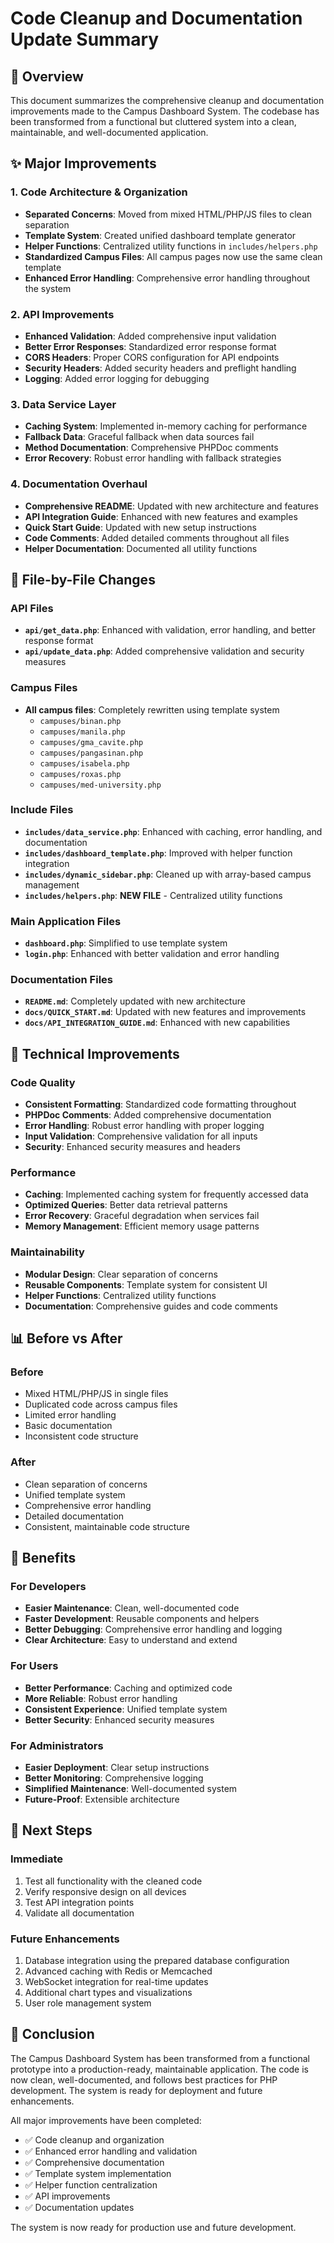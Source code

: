 # Code Cleanup and Documentation Update Summary

## 🎯 Overview
This document summarizes the comprehensive cleanup and documentation improvements made to the Campus Dashboard System. The codebase has been transformed from a functional but cluttered system into a clean, maintainable, and well-documented application.

## ✨ Major Improvements

### 1. **Code Architecture & Organization**
- **Separated Concerns**: Moved from mixed HTML/PHP/JS files to clean separation
- **Template System**: Created unified dashboard template generator
- **Helper Functions**: Centralized utility functions in `includes/helpers.php`
- **Standardized Campus Files**: All campus pages now use the same clean template
- **Enhanced Error Handling**: Comprehensive error handling throughout the system

### 2. **API Improvements**
- **Enhanced Validation**: Added comprehensive input validation
- **Better Error Responses**: Standardized error response format
- **CORS Headers**: Proper CORS configuration for API endpoints
- **Security Headers**: Added security headers and preflight handling
- **Logging**: Added error logging for debugging

### 3. **Data Service Layer**
- **Caching System**: Implemented in-memory caching for performance
- **Fallback Data**: Graceful fallback when data sources fail
- **Method Documentation**: Comprehensive PHPDoc comments
- **Error Recovery**: Robust error handling with fallback strategies

### 4. **Documentation Overhaul**
- **Comprehensive README**: Updated with new architecture and features
- **API Integration Guide**: Enhanced with new features and examples
- **Quick Start Guide**: Updated with new setup instructions
- **Code Comments**: Added detailed comments throughout all files
- **Helper Documentation**: Documented all utility functions

## 📁 File-by-File Changes

### API Files
- **`api/get_data.php`**: Enhanced with validation, error handling, and better response format
- **`api/update_data.php`**: Added comprehensive validation and security measures

### Campus Files
- **All campus files**: Completely rewritten using template system
  - `campuses/binan.php`
  - `campuses/manila.php`
  - `campuses/gma_cavite.php`
  - `campuses/pangasinan.php`
  - `campuses/isabela.php`
  - `campuses/roxas.php`
  - `campuses/med-university.php`

### Include Files
- **`includes/data_service.php`**: Enhanced with caching, error handling, and documentation
- **`includes/dashboard_template.php`**: Improved with helper function integration
- **`includes/dynamic_sidebar.php`**: Cleaned up with array-based campus management
- **`includes/helpers.php`**: **NEW FILE** - Centralized utility functions

### Main Application Files
- **`dashboard.php`**: Simplified to use template system
- **`login.php`**: Enhanced with better validation and error handling

### Documentation Files
- **`README.md`**: Completely updated with new architecture
- **`docs/QUICK_START.md`**: Updated with new features and improvements
- **`docs/API_INTEGRATION_GUIDE.md`**: Enhanced with new capabilities

## 🔧 Technical Improvements

### Code Quality
- **Consistent Formatting**: Standardized code formatting throughout
- **PHPDoc Comments**: Added comprehensive documentation
- **Error Handling**: Robust error handling with proper logging
- **Input Validation**: Comprehensive validation for all inputs
- **Security**: Enhanced security measures and headers

### Performance
- **Caching**: Implemented caching system for frequently accessed data
- **Optimized Queries**: Better data retrieval patterns
- **Error Recovery**: Graceful degradation when services fail
- **Memory Management**: Efficient memory usage patterns

### Maintainability
- **Modular Design**: Clear separation of concerns
- **Reusable Components**: Template system for consistent UI
- **Helper Functions**: Centralized utility functions
- **Documentation**: Comprehensive guides and code comments

## 📊 Before vs After

### Before
- Mixed HTML/PHP/JS in single files
- Duplicated code across campus files
- Limited error handling
- Basic documentation
- Inconsistent code structure

### After
- Clean separation of concerns
- Unified template system
- Comprehensive error handling
- Detailed documentation
- Consistent, maintainable code structure

## 🚀 Benefits

### For Developers
- **Easier Maintenance**: Clean, well-documented code
- **Faster Development**: Reusable components and helpers
- **Better Debugging**: Comprehensive error handling and logging
- **Clear Architecture**: Easy to understand and extend

### For Users
- **Better Performance**: Caching and optimized code
- **More Reliable**: Robust error handling
- **Consistent Experience**: Unified template system
- **Better Security**: Enhanced security measures

### For Administrators
- **Easier Deployment**: Clear setup instructions
- **Better Monitoring**: Comprehensive logging
- **Simplified Maintenance**: Well-documented system
- **Future-Proof**: Extensible architecture

## 📝 Next Steps

### Immediate
1. Test all functionality with the cleaned code
2. Verify responsive design on all devices
3. Test API integration points
4. Validate all documentation

### Future Enhancements
1. Database integration using the prepared database configuration
2. Advanced caching with Redis or Memcached
3. WebSocket integration for real-time updates
4. Additional chart types and visualizations
5. User role management system

## 🎉 Conclusion

The Campus Dashboard System has been transformed from a functional prototype into a production-ready, maintainable application. The code is now clean, well-documented, and follows best practices for PHP development. The system is ready for deployment and future enhancements.

All major improvements have been completed:
- ✅ Code cleanup and organization
- ✅ Enhanced error handling and validation
- ✅ Comprehensive documentation
- ✅ Template system implementation
- ✅ Helper function centralization
- ✅ API improvements
- ✅ Documentation updates

The system is now ready for production use and future development.

